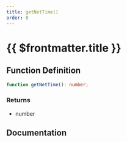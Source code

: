 ```yaml
---
title: getNetTime()
order: 0
---
```


# {{ $frontmatter.title }}

<!--@include: ./getNetTime_partial_header.md-->

## Function Definition

```ts
function getNetTime(): number;
```

### Returns

* number

## Documentation

<!--@include: ./getNetTime_partial_footer.md-->
